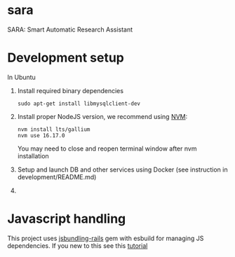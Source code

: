 # sara
SARA: Smart Automatic Research Assistant

# Development setup

In Ubuntu

1. Install required binary dependencies
    ```
    sudo apt-get install libmysqlclient-dev
    ```

2. Install proper NodeJS version, we recommend using [NVM](https://github.com/nvm-sh/nvm):
    ```
    nvm install lts/gallium
    nvm use 16.17.0
    ```
   You may need to close and reopen terminal window after nvm installation

3. Setup and launch DB and other services using Docker (see instruction in development/README.md)

4. 

# Javascript handling

This project uses [jsbundling-rails](https://github.com/rails/jsbundling-rails) gem with esbuild for managing JS dependencies.
If you new to this see this [tutorial](https://www.youtube.com/watch?v=qOptalp8zUY) 
